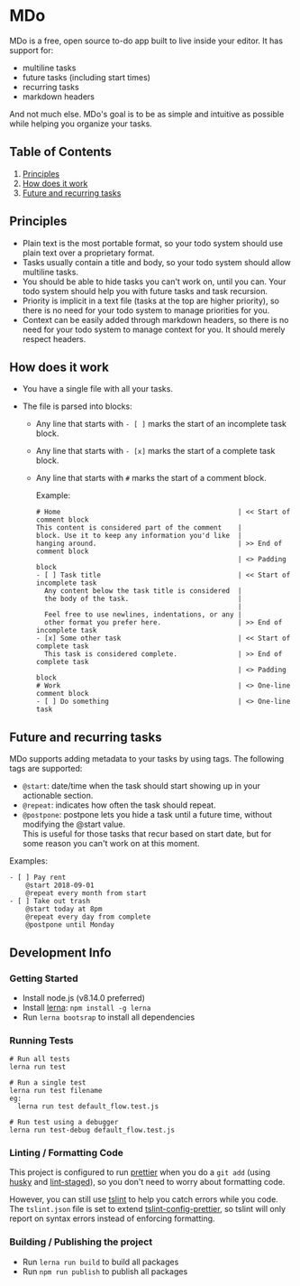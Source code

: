 # MDo

MDo is a free, open source to-do app built to live inside your editor. It has
support for:

- multiline tasks
- future tasks (including start times)
- recurring tasks
- markdown headers

And not much else. MDo's goal is to be as simple and intuitive as possible
while helping you organize your tasks.

## Table of Contents

1. [Principles](#principles)
2. [How does it work](#how-does-it-work)
3. [Future and recurring tasks](#future-and-recurring-tasks)

## Principles

- Plain text is the most portable format, so your todo system should use plain
  text over a proprietary format.
- Tasks usually contain a title and body, so your todo system should allow
  multiline tasks.
- You should be able to hide tasks you can't work on, until you can. Your todo
  system should help you with future tasks and task recursion.
- Priority is implicit in a text file (tasks at the top are higher priority),
  so there is no need for your todo system to manage priorities for you.
- Context can be easily added through markdown headers, so there is no need for
  your todo system to manage context for you. It should merely respect
  headers.

## How does it work

- You have a single file with all your tasks.
- The file is parsed into blocks:

  - Any line that starts with `- [ ]` marks the start of an incomplete task
    block.
  - Any line that starts with `- [x]` marks the start of a complete task
    block.
  - Any line that starts with `#` marks the start of a comment block.

    Example:

    ```
    # Home                                            | << Start of comment block
    This content is considered part of the comment    |
    block. Use it to keep any information you'd like  |
    hanging around.                                   | >> End of comment block
                                                      | <> Padding block
    - [ ] Task title                                  | << Start of incomplete task
      Any content below the task title is considered  |
      the body of the task.                           |
                                                      |
      Feel free to use newlines, indentations, or any |
      other format you prefer here.                   | >> End of incomplete task
    - [x] Some other task                             | << Start of complete task
      This task is considered complete.               | >> End of complete task
                                                      | <> Padding block
    # Work                                            | <> One-line comment block
    - [ ] Do something                                | <> One-line task
    ```

## Future and recurring tasks

MDo supports adding metadata to your tasks by using tags.
The following tags are supported:

- `@start`: date/time when the task should start showing up in your actionable section.
- `@repeat`: indicates how often the task should repeat.
- `@postpone`: postpone lets you hide a task until a future time, without
  modifying the @start value.  
   This is useful for those tasks that recur based on start date, but for some
  reason you can't work on at this moment.

Examples:

```
- [ ] Pay rent
    @start 2018-09-01
    @repeat every month from start
- [ ] Take out trash
    @start today at 8pm
    @repeat every day from complete
    @postpone until Monday
```

## Development Info

### Getting Started

- Install node.js (v8.14.0 preferred)
- Install [lerna](https://github.com/lerna/lerna): `npm install -g lerna`
- Run `lerna bootsrap` to install all dependencies

### Running Tests

```
# Run all tests
lerna run test

# Run a single test
lerna run test filename
eg:
  lerna run test default_flow.test.js

# Run test using a debugger
lerna run test-debug default_flow.test.js
```

### Linting / Formatting Code

This project is configured to run [prettier](https://github.com/prettier/prettier) when you do a `git add` (using [husky](https://www.npmjs.com/package/husky) and [lint-staged](https://www.npmjs.com/package/lint-staged)), so you don't need to worry about formatting code.

However, you can still use [tslint](https://palantir.github.io/tslint/) to help you catch errors while you code. The `tslint.json` file is set to extend [tslint-config-prettier](https://www.npmjs.com/package/tslint-config-prettier), so tslint will only report on syntax errors instead of enforcing formatting.

### Building / Publishing the project

- Run `lerna run build` to build all packages
- Run `npm run publish` to publish all packages
